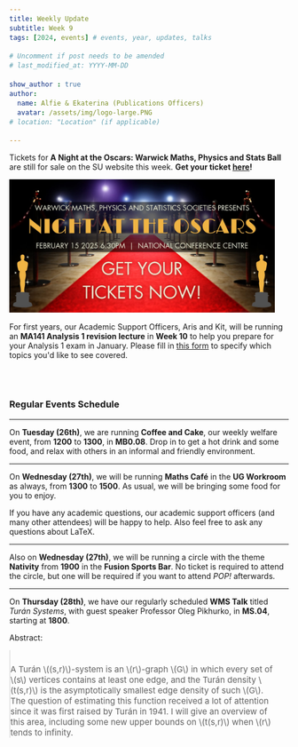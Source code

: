 ```yaml
---
title: Weekly Update
subtitle: Week 9
tags: [2024, events] # events, year, updates, talks

# Uncomment if post needs to be amended
# last_modified_at: YYYY-MM-DD

show_author : true
author:
  name: Alfie & Ekaterina (Publications Officers)
  avatar: /assets/img/logo-large.PNG
# location: "Location" (if applicable)

---
```


Tickets for **A Night at the Oscars: Warwick Maths, Physics and Stats Ball** are still for sale on the SU website this week. **Get your ticket [here](https://www.warwicksu.com/venues-events/events/4191/26244/)!**

<img src="../assets/posts/2024-2025/Ball Banner.jpg" alt="Ball banner" width="95%"/>

For first years, our Academic Support Officers, Aris and Kit, will be running an **MA141 Analysis 1 revision lecture** in **Week 10** to help you prepare for your Analysis 1 exam in January. Please fill in [this form](https://forms.gle/oLWrqw633XrxVkEc8) to specify which topics you'd like to see covered.

<br/>
<br/>

### Regular Events Schedule

---

On **Tuesday (26th)**, we are running **Coffee and Cake**, our weekly welfare event, from **1200** to **1300**, in **MB0.08**. Drop in to get a hot drink and some food, and relax with others in an informal and friendly environment.

---

On **Wednesday (27th)**, we will be running **Maths Café** in the **UG Workroom** as always, from **1300** to **1500**. As usual, we will be bringing some food for you to enjoy.

If you have any academic questions, our academic support officers (and many other attendees) will be happy to help. Also feel free to ask any questions about LaTeX.

---

Also on **Wednesday (27th)**, we will be running a circle with the theme **Nativity** from **1900** in the **Fusion Sports Bar**. No ticket is required to attend the circle, but one will be required if you want to attend *POP!* afterwards. 

---

On **Thursday (28th)**, we have our regularly scheduled **WMS Talk** titled *Turán Systems*, with guest speaker Professor Oleg Pikhurko, in **MS.04**, starting at **1800**.

<style>
blockquote {
    padding: 10px 20px 0 0;
    margin: 0 0 0 0;
    font-size: 15px;
}
</style>

Abstract:
> A Turán \\((s,r)\\)-system is an \\(r\\)-graph \\(G\\) in which every set of \\(s\\) vertices contains at least one edge, and the Turán density \\(t(s,r)\\) is the asymptotically smallest edge density of such \\(G\\). The question of estimating this function received a lot of attention since it was first raised by Turán in 1941. I will give an overview of this area, including some new upper bounds on \\(t(s,r)\\) when \\(r\\) tends to infinity.
